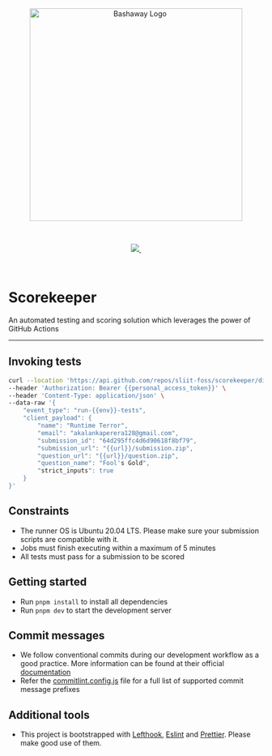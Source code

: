 <br/>

<br/>

<p align="center">
  <img src="https://github.com/sliit-foss/bashaway-official/assets/73662613/c15f7a94-592b-410f-b581-c98d25a9ca42" width="420" alt="Bashaway Logo"/>
</p>

<br/>

<p align="center">
  <a aria-label="SLIIT FOSS logo" href="https://sliitfoss.org">
    <img src="https://img.shields.io/badge/Made_by_the_SLIIT_FOSS_Community-blue">
  </a>
  <a aria-label="License" href="https://github.com/sliit-foss/scorekeeper/blob/main/LICENSE">
    <img alt="" src="https://img.shields.io/badge/License-MIT-yellow.svg">
  </a>
</p>

<br/>

# Scorekeeper

An automated testing and scoring solution which leverages the power of GitHub Actions

---

## Invoking tests

```bash
curl --location 'https://api.github.com/repos/sliit-foss/scorekeeper/dispatches' \
--header 'Authorization: Bearer {{personal_access_token}}' \
--header 'Content-Type: application/json' \
--data-raw '{
    "event_type": "run-{{env}}-tests",
    "client_payload": {
        "name": "Runtime Terror",
        "email": "akalankaperera128@gmail.com",
        "submission_id": "64d295ffc4d6d90618f8bf79",
        "submission_url": "{{url}}/submission.zip",
        "question_url": "{{url}}/question.zip",
        "question_name": "Fool's Gold",
        "strict_inputs": true
    }
}'
```

## Constraints

- The runner OS is Ubuntu 20.04 LTS. Please make sure your submission scripts are compatible with it.
- Jobs must finish executing within a maximum of 5 minutes
- All tests must pass for a submission to be scored

## Getting started

- Run `pnpm install` to install all dependencies
- Run `pnpm dev` to start the development server

## Commit messages

- We follow conventional commits during our development workflow as a good practice. More information can be found at their official [documentation](https://www.conventionalcommits.org/en/v1.0.0-beta.4/#examples)
- Refer the [commitlint.config.js](https://github.com/sliit-foss/scorekeeper/blob/main/commitlint.config.cjs) file for a full list of supported commit message prefixes

## Additional tools

- This project is bootstrapped with [Lefthook](https://evilmartians.com/opensource/lefthook), [Eslint](https://eslint.org/) and [Prettier](https://prettier.io/). Please make good use of them.

<br/>
